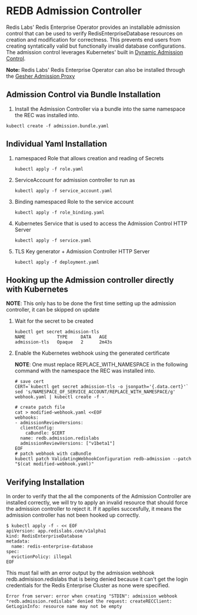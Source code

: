 

# REDB Admission Controller

Redis Labs' Redis Enterprise Operator provides an installable admission control that can be used to verify RedisEnterpriseDatabase resources on creation and modification for correctness.  This prevents end users from creating syntatically valid but functionally invalid database configurations.  The admission control leverages Kubernetes' built in [Dynamic Admission Control](https://kubernetes.io/docs/reference/access-authn-authz/extensible-admission-controllers/).

**Note:** Redis Labs' Redis Enterprise Operator can also be installed through the [Gesher Admission Proxy](GESHER.md) 

## Admission Control via Bundle Installation

1. Install the Admission Controller via a bundle into the same namespace the REC was installed into.

```shell script
kubectl create -f admission.bundle.yaml
```

## Individual Yaml Installation

1. namespaced Role that allows creation and reading of Secrets

    ```shell script
    kubectl apply -f role.yaml
    ```

2. ServiceAccount for admission controller to run as

    ```shell script
    kubectl apply -f service_account.yaml
    ```

3. Binding namespaced Role to the service account

    ```shell script
    kubectl apply -f role_binding.yaml
    ```

4. Kubernetes Service that is used to access the Admission Control HTTP Server

    ```shell script
    kubectl apply -f service.yaml
    ```

5. TLS Key generator + Admission Controller HTTP Server

    ```shell script
    kubectl apply -f deployment.yaml
    ```

## Hooking up the Admission controller directly with Kubernetes

**NOTE**: This only has to be done the first time setting up the admission controller, it can be skipped on update

1. Wait for the secret to be created

    ```shell script
    kubectl get secret admission-tls
    NAME            TYPE     DATA   AGE
    admission-tls   Opaque   2      2m43s
    ```

2. Enable the Kubernetes webhook using the generated certificate

      **NOTE**: One must replace REPLACE_WITH_NAMESPACE in the following command with the namespace the REC was installed into.

      ```shell script
      # save cert
      CERT=`kubectl get secret admission-tls -o jsonpath='{.data.cert}'`
      sed 's/NAMESPACE_OF_SERVICE_ACCOUNT/REPLACE_WITH_NAMESPACE/g' webhook.yaml | kubectl create -f -

      # create patch file
      cat > modified-webhook.yaml <<EOF
      webhooks:
      - admissionReviewVersions:
        clientConfig:
          caBundle: $CERT
        name: redb.admission.redislabs
        admissionReviewVersions: ["v1beta1"]
      EOF
      # patch webhook with caBundle
      kubectl patch ValidatingWebhookConfiguration redb-admission --patch "$(cat modified-webhook.yaml)"
      ```
          
## Verifying Installation

In order to verify that the all the components of the Admission Controller are installed correctly, we will try to apply an invalid resource that should force the admission controller to reject it.  If it applies succesfully, it means the admission controller has not been hooked up correctly.

```shell script
$ kubectl apply -f - << EOF
apiVersion: app.redislabs.com/v1alpha1
kind: RedisEnterpriseDatabase
metadata:
  name: redis-enterprise-database
spec:
  evictionPolicy: illegal
EOF
```

This must fail with an error output by the admission webhook redb.admisison.redislabs that is being denied because it can't get the login credentials for the Redis Enterprise Cluster as none were specified.

```shell script
Error from server: error when creating "STDIN": admission webhook "redb.admission.redislabs" denied the request: createRECClient: GetLoginInfo: resource name may not be empty
```
